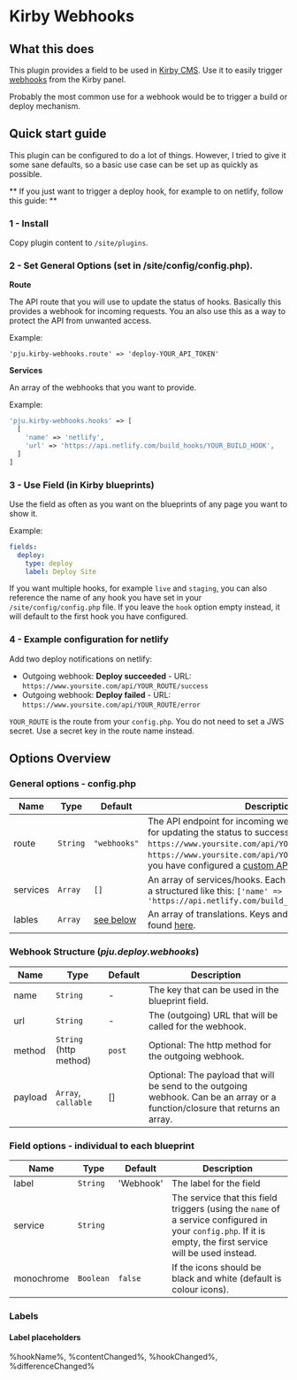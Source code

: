 # Kirby Webhooks

## What this does
This plugin provides a field to be used in [Kirby CMS](https://getkirby.com/). Use it to easily trigger [webhooks](https://en.wikipedia.org/wiki/Webhook) from the Kirby panel.

Probably the most common use for a webhook would be to trigger a build or deploy mechanism.

## Quick start guide

This plugin can be configured to do a lot of things. However, I tried to give it some sane defaults, so a basic use case can be set up as quickly as possible.

** If you just want to trigger a deploy hook, for example to on netlify, follow this guide: **

### 1 - Install

Copy plugin content to ```/site/plugins```.

### 2 - Set General Options (set in /site/config/config.php).

**Route**

The API route that you will use to update the status of hooks. Basically this provides a webhook for incoming requests.
You an also use this as a way to protect the API from unwanted access.

Example:
```
'pju.kirby-webhooks.route' => 'deploy-YOUR_API_TOKEN'
```

**Services**

An array of the webhooks that you want to provide.

Example:
```php
'pju.kirby-webhooks.hooks' => [
  [
    'name' => 'netlify',
    'url' => 'https://api.netlify.com/build_hooks/YOUR_BUILD_HOOK',
  ]
]
```

### 3 - Use Field (in Kirby blueprints)
 
Use the field as often as you want on the blueprints of any page you want to show it.

Example:
```yml
fields:
  deploy:
    type: deploy
    label: Deploy Site
```

If you want multiple hooks, for example `live` and `staging`, you can also reference the name of any hook you have set in your ```/site/config/config.php``` file.
If you leave the ```hook``` option empty instead, it will default to the first hook you have configured.

### 4 - Example configuration for netlify

Add two deploy notifications on netlify:

- Outgoing webhook: **Deploy succeeded** - URL: `https://www.yoursite.com/api/YOUR_ROUTE/success`
- Outgoing webhook: **Deploy failed** - URL: `https://www.yoursite.com/api/YOUR_ROUTE/error`

`YOUR_ROUTE` is the route from your `config.php`.
You do not need to set a JWS secret. Use a secret key in the route name instead.


## Options Overview

### General options - config.php

Name | Type | Default | Description
--- | --- | --- | ---
route | `String` | `"webhooks"` | The API endpoint for incoming webhooks. The endpoints for updating the status to success/error will be `https://www.yoursite.com/api/YOUR_ROUTE/success` and `https://www.yoursite.com/api/YOUR_ROUTE/error` (unless you have configured a [custom API location](https://getkirby.com/docs/guide/api/introduction#custom-api-location) in Kirby).
services | `Array` | `[]` | An array of services/hooks. Each service entry consists of a structured like this: `['name' => 'netlify', 'hook' => 'https://api.netlify.com/build_hooks/YOUR_BUILD_HOOK']`
lables | `Array` | [see below]() | An array of translations. Keys and default values can be found [here]().


### Webhook Structure (*pju.deploy.webhooks*)

Name | Type | Default | Description
--- | --- | --- | ---
name | `String` | - | The key that can be used in the blueprint field.
url | `String` | - | The (outgoing) URL that will be called for the webhook.
method | `String` (http method) | `post` | Optional: The http method for the outgoing webhook.
payload | `Array`, `callable` | [] | Optional: The payload that will be send to the outgoing webhook. Can be an array or a function/closure that returns an array.


### Field options - individual to each blueprint

Name | Type | Default | Description
--- | --- | --- | ---
label | `String` | 'Webhook' | The label for the field
service | `String` |  | The service that this field triggers (using the `name` of a service configured in your `config.php`. If it is empty, the first service will be used instead.
monochrome | `Boolean` | `false` | If the icons should be black and white (default is colour icons).


### Labels

#### Label placeholders

%hookName%, %contentChanged%, %hookChanged%, %differenceChanged%
